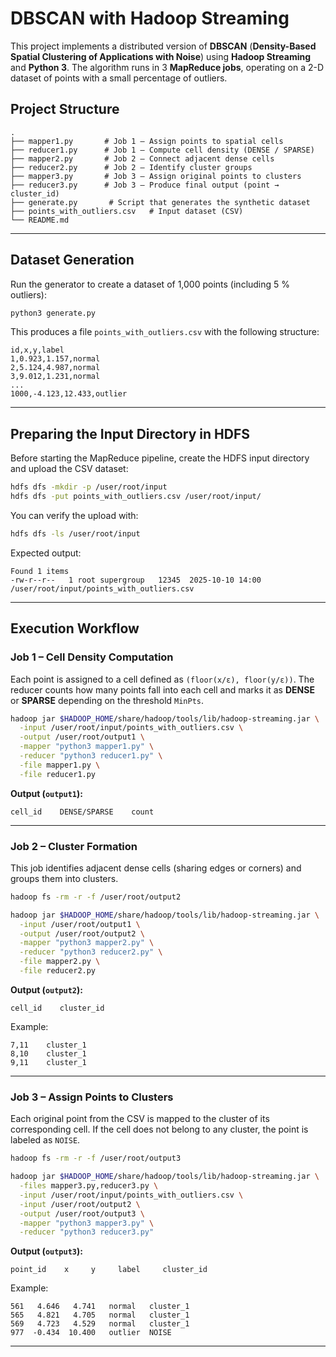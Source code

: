 # DBSCAN with Hadoop Streaming

This project implements a distributed version of **DBSCAN** (**Density-Based Spatial Clustering of Applications with Noise**) using **Hadoop Streaming** and **Python 3**.
The algorithm runs in 3 **MapReduce jobs**, operating on a 2-D dataset of points with a small percentage of outliers.

## **Project Structure**

```
.
├── mapper1.py       # Job 1 – Assign points to spatial cells
├── reducer1.py      # Job 1 – Compute cell density (DENSE / SPARSE)
├── mapper2.py       # Job 2 – Connect adjacent dense cells
├── reducer2.py      # Job 2 – Identify cluster groups
├── mapper3.py       # Job 3 – Assign original points to clusters
├── reducer3.py      # Job 3 – Produce final output (point → cluster_id)
├── generate.py       # Script that generates the synthetic dataset
├── points_with_outliers.csv   # Input dataset (CSV)
└── README.md
```

---

## **Dataset Generation**

Run the generator to create a dataset of 1,000 points (including 5 % outliers):

```bash
python3 generate.py
```

This produces a file `points_with_outliers.csv` with the following structure:

```
id,x,y,label
1,0.923,1.157,normal
2,5.124,4.987,normal
3,9.012,1.231,normal
...
1000,-4.123,12.433,outlier
```

---
## **Preparing the Input Directory in HDFS**

Before starting the MapReduce pipeline, create the HDFS input directory and upload the CSV dataset:

```bash
hdfs dfs -mkdir -p /user/root/input
hdfs dfs -put points_with_outliers.csv /user/root/input/
```

You can verify the upload with:

```bash
hdfs dfs -ls /user/root/input
```

Expected output:

```
Found 1 items
-rw-r--r--   1 root supergroup   12345  2025-10-10 14:00 /user/root/input/points_with_outliers.csv
```

---
## **Execution Workflow**

### **Job 1 – Cell Density Computation**

Each point is assigned to a cell defined as `(floor(x/ε), floor(y/ε))`.
The reducer counts how many points fall into each cell and marks it as **DENSE** or **SPARSE** depending on the threshold `MinPts`.

```bash
hadoop jar $HADOOP_HOME/share/hadoop/tools/lib/hadoop-streaming.jar \
  -input /user/root/input/points_with_outliers.csv \
  -output /user/root/output1 \
  -mapper "python3 mapper1.py" \
  -reducer "python3 reducer1.py" \
  -file mapper1.py \
  -file reducer1.py
```

**Output (`output1`):**

```
cell_id    DENSE/SPARSE    count
```

---

### **Job 2 – Cluster Formation**

This job identifies adjacent dense cells (sharing edges or corners) and groups them into clusters.

```bash
hadoop fs -rm -r -f /user/root/output2

hadoop jar $HADOOP_HOME/share/hadoop/tools/lib/hadoop-streaming.jar \
  -input /user/root/output1 \
  -output /user/root/output2 \
  -mapper "python3 mapper2.py" \
  -reducer "python3 reducer2.py" \
  -file mapper2.py \
  -file reducer2.py
```

**Output (`output2`):**

```
cell_id    cluster_id
```

Example:

```
7,11    cluster_1
8,10    cluster_1
9,11    cluster_1
```

---

### **Job 3 – Assign Points to Clusters**

Each original point from the CSV is mapped to the cluster of its corresponding cell.
If the cell does not belong to any cluster, the point is labeled as `NOISE`.

```bash
hadoop fs -rm -r -f /user/root/output3

hadoop jar $HADOOP_HOME/share/hadoop/tools/lib/hadoop-streaming.jar \
  -files mapper3.py,reducer3.py \
  -input /user/root/input/points_with_outliers.csv \
  -input /user/root/output2 \
  -output /user/root/output3 \
  -mapper "python3 mapper3.py" \
  -reducer "python3 reducer3.py"
```

**Output (`output3`):**

```
point_id    x     y     label     cluster_id
```

Example:

```
561   4.646   4.741   normal   cluster_1
565   4.821   4.705   normal   cluster_1
569   4.723   4.529   normal   cluster_1
977  -0.434  10.400   outlier  NOISE
```

---

